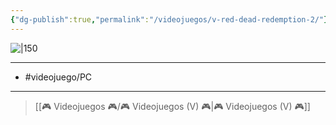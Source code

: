 ```yaml
---
{"dg-publish":true,"permalink":"/videojuegos/v-red-dead-redemption-2/"}
---
```



![|150](https://images.igdb.com/igdb/image/upload/t_cover_big/co1q1f.jpg)

---

- #videojuego/PC

---

> [[🎮 Videojuegos 🎮/🎮 Videojuegos (V) 🎮\|🎮 Videojuegos (V) 🎮]]